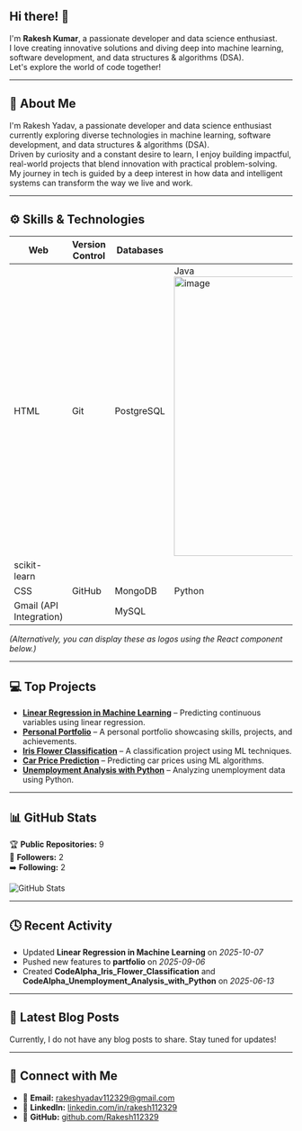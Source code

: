 
## Hi there! 👋

I'm **Rakesh Kumar**, a passionate developer and data science enthusiast.  
I love creating innovative solutions and diving deep into machine learning, software development, and data structures & algorithms (DSA).  
Let's explore the world of code together!

---

## 🧠 About Me

I'm Rakesh Yadav, a passionate developer and data science enthusiast currently exploring diverse technologies in machine learning, software development, and data structures & algorithms (DSA).  
Driven by curiosity and a constant desire to learn, I enjoy building impactful, real-world projects that blend innovation with practical problem-solving.  
My journey in tech is guided by a deep interest in how data and intelligent systems can transform the way we live and work.

---

## ⚙️ Skills & Technologies

<div align="center">
  
| Web | Version Control | Databases | Programming | ML & Tools |
|------|-----------------|------------|--------------|-------------|
| HTML | Git | PostgreSQL | Java <img width="689" height="497" alt="image" src="https://github.com/user-attachments/assets/c546bd6b-263d-4427-9607-3db36808e56e" />
| scikit-learn |
| CSS | GitHub | MongoDB | Python | R |
| Gmail (API Integration) |  | MySQL |  |  |

</div>

*(Alternatively, you can display these as logos using the React component below.)*

---

## 💻 Top Projects

- [**Linear Regression in Machine Learning**](https://github.com/Rakesh112329/Linear-Regression-in-Machine-Learning) – Predicting continuous variables using linear regression.  
- [**Personal Portfolio**](https://github.com/Rakesh112329/partfolio) – A personal portfolio showcasing skills, projects, and achievements.  
- [**Iris Flower Classification**](https://github.com/Rakesh112329/CodeAlpha_Iris_Flower_Classification) – A classification project using ML techniques.  
- [**Car Price Prediction**](https://github.com/Rakesh112329/CodeAlpha_Car_Price_Prediction_with_Machine_Learning) – Predicting car prices using ML algorithms.  
- [**Unemployment Analysis with Python**](https://github.com/Rakesh112329/CodeAlpha_Unemployment_Analysis_with_Python) – Analyzing unemployment data using Python.

---

## 📊 GitHub Stats

🏆 **Public Repositories:** 9  
👥 **Followers:** 2  
➡️ **Following:** 2  

![GitHub Stats](https://github-readme-stats.vercel.app/api?username=Rakesh112329&show_icons=true&theme=radical)

---

## 🕓 Recent Activity

- Updated **Linear Regression in Machine Learning** on *2025-10-07*  
- Pushed new features to **partfolio** on *2025-09-06*  
- Created **CodeAlpha_Iris_Flower_Classification** and **CodeAlpha_Unemployment_Analysis_with_Python** on *2025-06-13*

---

## 📝 Latest Blog Posts

Currently, I do not have any blog posts to share. Stay tuned for updates!

---

## 🤝 Connect with Me

- 📧 **Email:** [rakeshyadav112329@gmail.com](mailto:rakeshyadav112329@gmail.com)
- 💼 **LinkedIn:** [linkedin.com/in/rakesh112329](https://linkedin.com/in/rakesh112329)
- 🐙 **GitHub:** [github.com/Rakesh112329](https://github.com/Rakesh112329)

